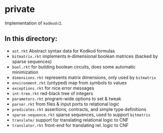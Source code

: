 private
===

Implementation of `kodkod√2`.


In this directory:
---

- `ast.rkt` Abstract syntax data for Kodkod formulas
- `bitmatrix.rkt` implements `N`-dimensional boolean matrices (backed by sparse sequences)
- `bool.rkt` for building boolean circuits, does some automatic minimization
- `dimensions.rkt` represents matrix dimensions, only used by `bitmatrix`
- `environment.rkt` (untyped) map from symbols to values 
- `exceptions.rkt` for nice error messages
- `int-tree.rkt` red-black tree of integers
- `parameters.rkt` program-wide options to set & tweak
- `parser.rkt` from files & input ports to relational logic
- `predicates.rkt` assertions, contracts, and simple type definitions
- `sparse-sequence.rkt` sparse sequences, used to support `bitmatrix`
- `translate/` support for translating relational logic to CNF
- `translator.rkt` front-end for translating rel. logic to CNF
